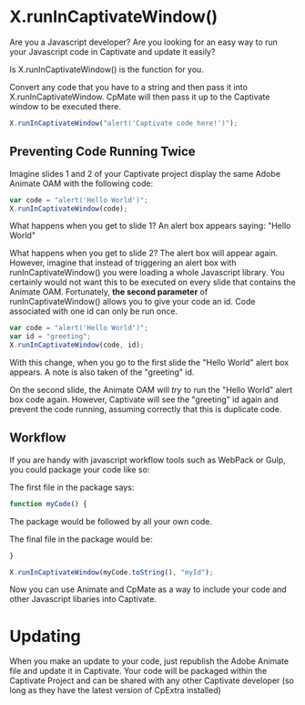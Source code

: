 # X.runInCaptivateWindow()
Are you a Javascript developer? Are you looking for an easy way to run your Javascript code in Captivate and update it easily?

Is X.runInCaptivateWindow() is the function for you.

Convert any code that you have to a string and then pass it into X.runInCaptivateWindow. CpMate will then pass it up to the Captivate window to be executed there.

``` js
X.runInCaptivateWindow("alert('Captivate code here!')");
```

## Preventing Code Running Twice
Imagine slides 1 and 2 of your Captivate project display the same Adobe Animate OAM with the following code:

``` js
var code = "alert('Hello World')";
X.runInCaptivateWindow(code);
```

What happens when you get to slide 1? An alert box appears saying: "Hello World"

What happens when you get to slide 2? The alert box will appear again. However, imagine that instead of triggering an alert box with runInCaptivateWindow() you were loading a whole Javascript library. You certainly would not want this to be executed on every slide that contains the Animate OAM. Fortunately, **the second parameter** of runInCaptivateWindow() allows you to give your code an id. Code associated with one id can only be run once.


``` js
var code = "alert('Hello World')";
var id = "greeting";
X.runInCaptivateWindow(code, id);
```

With this change, when you go to the first slide the "Hello World" alert box appears. A note is also taken of the "greeting" id.

On the second slide, the Animate OAM will *try* to run the "Hello World" alert box code again. However, Captivate will see the "greeting" id again and prevent the code running, assuming correctly that this is duplicate code.

## Workflow
If you are handy with javascript workflow tools such as WebPack or Gulp, you could package your code like so:

The first file in the package says:


``` js
function myCode() {
```

The package would be followed by all your own code.

The final file in the package would be:
``` js
}

X.runInCaptivateWindow(myCode.toString(), "myId");
```

Now you can use Animate and CpMate as a way to include your code and other Javascript libaries into Captivate. 

# Updating
When you make an update to your code, just republish the Adobe Animate file and update it in Captivate. Your code will be packaged within the Captivate Project and can be shared with any other Captivate developer (so long as they have the latest version of CpExtra installed)
